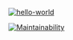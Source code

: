 [![hello-world](https://github.com/Vladimir3110/hexlet_pytest/actions/workflows/hello-world.yml/badge.svg)](https://github.com/Vladimir3110/hexlet_pytest/actions/workflows/hello-world.yml)

[![Maintainability](https://api.codeclimate.com/v1/badges/b1752f0c52ba0d111642/maintainability)](https://codeclimate.com/github/Vladimir3110/hexlet_pytest/maintainability)
